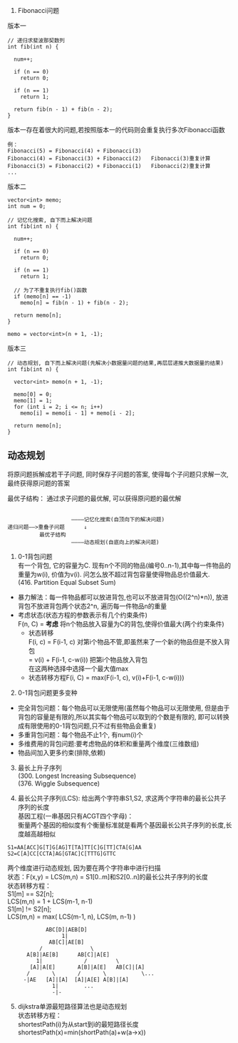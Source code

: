1. Fibonacci问题  

版本一
```
// 递归求斐波那契数列
int fib(int n) {

  num++;

  if (n == 0)
    return 0;

  if (n == 1)
    return 1;

  return fib(n - 1) + fib(n - 2);
}
```
版本一存在着很大的问题,若按照版本一的代码则会重复执行多次Fibonacci函数  
```
例：
Fibonacci(5) = Fibonacci(4) + Fibonacci(3) 
Fibonacci(4) = Fibonacci(3) + Fibonacci(2)   Fibonacci(3)重复计算
Fibonacci(3) = Fibonacci(2) + Fibonacci(1)   Fibonacci(2)重复计算
...
```
版本二
```
vector<int> memo;
int num = 0;

// 记忆化搜索, 自下而上解决问题
int fib(int n) {

  num++;

  if (n == 0)
    return 0;

  if (n == 1)
    return 1;
  
  // 为了不重复执行fib()函数
  if (memo[n] == -1)
    memo[n] = fib(n - 1) + fib(n - 2);

  return memo[n];
}

memo = vector<int>(n + 1, -1);
``` 
版本三
```
// 动态规划, 自下而上解决问题(先解决小数据量问题的结果,再层层递推大数据量的结果)
int fib(int n) {

  vector<int> memo(n + 1, -1);

  memo[0] = 0;
  memo[1] = 1;
  for (int i = 2; i <= n; i++)
    memo[i] = memo[i - 1] + memo[i - 2];

  return memo[n];
}
```

## 动态规划
将原问题拆解成若干子问题, 同时保存子问题的答案, 使得每个子问题只求解一次, 最终获得原问题的答案  

最优子结构：
通过求子问题的最优解, 可以获得原问题的最优解
```

                    ————记忆化搜索(自顶向下的解决问题)
递归问题——>重叠子问题      ↓
          最优子结构       
                    ————动态规划(自底向上的解决问题)
```
1. 0-1背包问题  
有一个背包, 它的容量为C. 现有n个不同的物品(编号0..n-1),其中每一件物品的重量为w(i), 价值为v(i). 问怎么放不超过背包容量使得物品总价值最大.  
(416. Partition Equal Subset Sum)
* 暴力解法：每一件物品都可以放进背包,也可以不放进背包(O((2^n)*n)), 放进背包不放进背包两个状态2^n, 遍历每一件物品n的重量
* 考虑状态(状态方程的参数表示有几个约束条件)  
F(n, C) = **考虑** 将n个物品放入容量为C的背包,使得价值最大(两个约束条件)
  - 状态转移  
    F(i, c) = F(i-1, c) 对第i个物品不管,即虽然来了一个新的物品但是不放入背包  
    = v(i) + F(i-1, c-w(i)) 把第i个物品放入背包  
    在这两种选择中选择一个最大值max
  - 状态转移方程F(i, C) = max(F(i-1, c), v(i)+F(i-1, c-w(i)))  

2. 0-1背包问题更多变种
  * 完全背包问题：每个物品可以无限使用(虽然每个物品可以无限使用, 但是由于背包的容量是有限的,所以其实每个物品可以取到的个数是有限的, 即可以转换成有限使用的0-1背包问题,只不过有些物品会重复)
  * 多重背包问题：每个物品不止1个, 有num(i)个
  * 多维费用的背包问题:要考虑物品的体积和重量两个维度(三维数组)
  * 物品间加入更多约束(排除,依赖)

3. 最长上升子序列  
(300. Longest Increasing Subsequence)  
(376. Wiggle Subsequence)

4. 最长公共子序列(LCS): 给出两个字符串S1,S2, 求这两个字符串的最长公共子序列的长度  
基因工程(一串基因只有ACGT四个字母)：  
衡量两个基因的相似度有个衡量标准就是看两个基因最长公共子序列的长度,长度越高越相似
```
S1=AA[ACC]G[T]G[AG]T[TA]TT[C]G[TT]CTA[G]AA
S2=C[A]CC[CCTA]AG[GTAC]C[TTTG]GTTC
```
两个维度进行动态规划, 因为要在两个字符串中进行扫描  
状态：F(x,y) = LCS(m,n) = S1[0..m]和S2[0..n]的最长公共子序列的长度  
状态转移方程：  
S1[m] == S2[n];  
LCS(m,n) = 1 + LCS(m-1, n-1)  
S1[m] != S2[n];  
LCS(m,n) = max( LCS(m-1, n), LCS(m, n-1) )
```
            ABC[D]|AEB[D]
                 1|
             AB[C]|AE[B]
          /               \
      A[B]|AE[B]      AB[C]|A[E]
         1|             /         \
       [A]|A[E]       A[B]|A[E]   AB[C]|[A]
      /       \       /       \           \...
     -|AE   [A]|[A]  [A]|A[E] A[B]|[A]
              1|        ...
              -|-
```

5. dijkstra单源最短路径算法也是动态规划  
状态转移方程：  
shortestPath(i)为从start到i的最短路径长度  
shortestPath(x)=min(shortPath(a)+w(a->x))